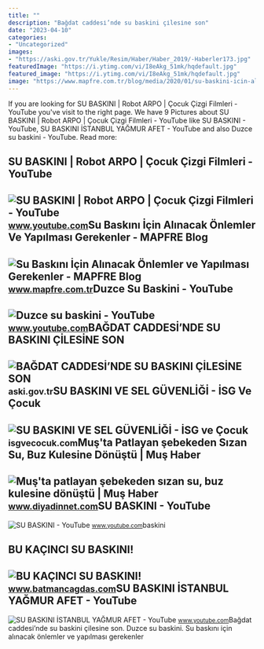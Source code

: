 ```yaml
---
title: ""
description: "Bağdat caddesi̇’nde su baskini çi̇lesi̇ne son"
date: "2023-04-10"
categories:
- "Uncategorized"
images:
- "https://aski.gov.tr/Yukle/Resim/Haber/Haber_2019/-Haberler173.jpg"
featuredImage: "https://i.ytimg.com/vi/I8eAkg_51mk/hqdefault.jpg"
featured_image: "https://i.ytimg.com/vi/I8eAkg_51mk/hqdefault.jpg"
image: "https://www.mapfre.com.tr/blog/media/2020/01/su-baskini-icin-alinacak-onlemler.jpg"
---
```


If you are looking for SU BASKINI | Robot ARPO | Çocuk Çizgi Filmleri - YouTube you've visit to the right page. We have 9 Pictures about SU BASKINI | Robot ARPO | Çocuk Çizgi Filmleri - YouTube like SU BASKINI - YouTube, SU BASKINI İSTANBUL YAĞMUR AFET - YouTube and also Duzce su baskini - YouTube. Read more:

SU BASKINI | Robot ARPO | Çocuk Çizgi Filmleri - YouTube
--------------------------------------------------------

 ![SU BASKINI | Robot ARPO | Çocuk Çizgi Filmleri - YouTube](https://i.ytimg.com/vi/I8eAkg_51mk/hqdefault.jpg) <small>www.youtube.com</small>Su Baskını İçin Alınacak Önlemler Ve Yapılması Gerekenler - MAPFRE Blog
-----------------------------------------------------------------------

 ![Su Baskını İçin Alınacak Önlemler ve Yapılması Gerekenler - MAPFRE Blog](https://www.mapfre.com.tr/blog/media/2020/01/su-baskini-icin-alinacak-onlemler.jpg) <small>www.mapfre.com.tr</small>Duzce Su Baskini - YouTube
--------------------------

 ![Duzce su baskini - YouTube](https://i.ytimg.com/vi/pZkl1L63N-g/maxresdefault.jpg) <small>www.youtube.com</small>BAĞDAT CADDESİ’NDE SU BASKINI ÇİLESİNE SON
------------------------------------------

 ![BAĞDAT CADDESİ’NDE SU BASKINI ÇİLESİNE SON](https://aski.gov.tr/Yukle/Resim/Haber/Haber_2019/-Haberler173.jpg) <small>aski.gov.tr</small>SU BASKINI VE SEL GÜVENLİĞİ - İSG Ve Çocuk
------------------------------------------

 ![SU BASKINI VE SEL GÜVENLİĞİ - İSG ve Çocuk](https://isgvecocuk.com/wp-content/uploads/2020/05/SU-BASKINI-VE-SEL-GÜVENLİĞİ.jpg) <small>isgvecocuk.com</small>Muş'ta Patlayan şebekeden Sızan Su, Buz Kulesine Dönüştü | Muş Haber
--------------------------------------------------------------------

 ![Muş'ta patlayan şebekeden sızan su, buz kulesine dönüştü | Muş Haber](https://www.diyadinnet.com/img/2022/01/mus-ta-patlayan-sebekeden-sizan-su-buz-kulesine-donustu.jpg) <small>www.diyadinnet.com</small>SU BASKINI - YouTube
--------------------

 ![SU BASKINI - YouTube](https://i.ytimg.com/vi/uQIjTyPRMSI/maxresdefault.jpg) <small>www.youtube.com</small>baskini

BU KAÇINCI SU BASKINI!
----------------------

 ![BU KAÇINCI SU BASKINI!](https://www.batmancagdas.com/images/haberler/2022/09/bu_kacinci_su_baskini_h82279_4b42b.jpg) <small>www.batmancagdas.com</small>SU BASKINI İSTANBUL YAĞMUR AFET - YouTube
-----------------------------------------

 ![SU BASKINI İSTANBUL YAĞMUR AFET - YouTube](https://i.ytimg.com/vi/zw8qoxvDK_o/hqdefault.jpg) <small>www.youtube.com</small>Bağdat caddesi̇’nde su baskini çi̇lesi̇ne son. Duzce su baskini. Su baskını i̇çin alınacak önlemler ve yapılması gerekenler
